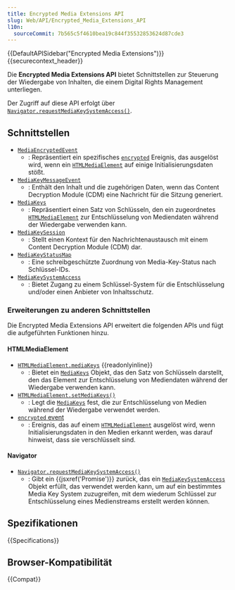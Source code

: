 ```yaml
---
title: Encrypted Media Extensions API
slug: Web/API/Encrypted_Media_Extensions_API
l10n:
  sourceCommit: 7b565c5f4610bea19c844f35532853624d87cde3
---
```


{{DefaultAPISidebar("Encrypted Media Extensions")}} {{securecontext_header}}

Die **Encrypted Media Extensions API** bietet Schnittstellen zur Steuerung der Wiedergabe von Inhalten, die einem Digital Rights Management unterliegen.

Der Zugriff auf diese API erfolgt über [`Navigator.requestMediaKeySystemAccess()`](/de/docs/Web/API/Navigator/requestMediaKeySystemAccess).

## Schnittstellen

- [`MediaEncryptedEvent`](/de/docs/Web/API/MediaEncryptedEvent)
  - : Repräsentiert ein spezifisches [`encrypted`](/de/docs/Web/API/HTMLMediaElement/encrypted_event) Ereignis, das ausgelöst wird, wenn ein [`HTMLMediaElement`](/de/docs/Web/API/HTMLMediaElement) auf einige Initialisierungsdaten stößt.
- [`MediaKeyMessageEvent`](/de/docs/Web/API/MediaKeyMessageEvent)
  - : Enthält den Inhalt und die zugehörigen Daten, wenn das Content Decryption Module (CDM) eine Nachricht für die Sitzung generiert.
- [`MediaKeys`](/de/docs/Web/API/MediaKeys)
  - : Repräsentiert einen Satz von Schlüsseln, den ein zugeordnetes [`HTMLMediaElement`](/de/docs/Web/API/HTMLMediaElement) zur Entschlüsselung von Mediendaten während der Wiedergabe verwenden kann.
- [`MediaKeySession`](/de/docs/Web/API/MediaKeySession)
  - : Stellt einen Kontext für den Nachrichtenaustausch mit einem Content Decryption Module (CDM) dar.
- [`MediaKeyStatusMap`](/de/docs/Web/API/MediaKeyStatusMap)
  - : Eine schreibgeschützte Zuordnung von Media-Key-Status nach Schlüssel-IDs.
- [`MediaKeySystemAccess`](/de/docs/Web/API/MediaKeySystemAccess)
  - : Bietet Zugang zu einem Schlüssel-System für die Entschlüsselung und/oder einen Anbieter von Inhaltsschutz.

### Erweiterungen zu anderen Schnittstellen

Die Encrypted Media Extensions API erweitert die folgenden APIs und fügt die aufgeführten Funktionen hinzu.

#### HTMLMediaElement

- [`HTMLMediaElement.mediaKeys`](/de/docs/Web/API/HTMLMediaElement/mediaKeys) {{readonlyinline}}
  - : Bietet ein [`MediaKeys`](/de/docs/Web/API/MediaKeys) Objekt, das den Satz von Schlüsseln darstellt, den das Element zur Entschlüsselung von Mediendaten während der Wiedergabe verwenden kann.
- [`HTMLMediaElement.setMediaKeys()`](/de/docs/Web/API/HTMLMediaElement/setMediaKeys)
  - : Legt die [`MediaKeys`](/de/docs/Web/API/MediaKeys) fest, die zur Entschlüsselung von Medien während der Wiedergabe verwendet werden.
- [`encrypted` event](/de/docs/Web/API/HTMLMediaElement/encrypted_event)
  - : Ereignis, das auf einem [`HTMLMediaElement`](/de/docs/Web/API/HTMLMediaElement) ausgelöst wird, wenn Initialisierungsdaten in den Medien erkannt werden, was darauf hinweist, dass sie verschlüsselt sind.

#### Navigator

- [`Navigator.requestMediaKeySystemAccess()`](/de/docs/Web/API/Navigator/requestMediaKeySystemAccess)
  - : Gibt ein {{jsxref('Promise')}} zurück, das ein [`MediaKeySystemAccess`](/de/docs/Web/API/MediaKeySystemAccess) Objekt erfüllt, das verwendet werden kann, um auf ein bestimmtes Media Key System zuzugreifen, mit dem wiederum Schlüssel zur Entschlüsselung eines Medienstreams erstellt werden können.

## Spezifikationen

{{Specifications}}

## Browser-Kompatibilität

{{Compat}}
